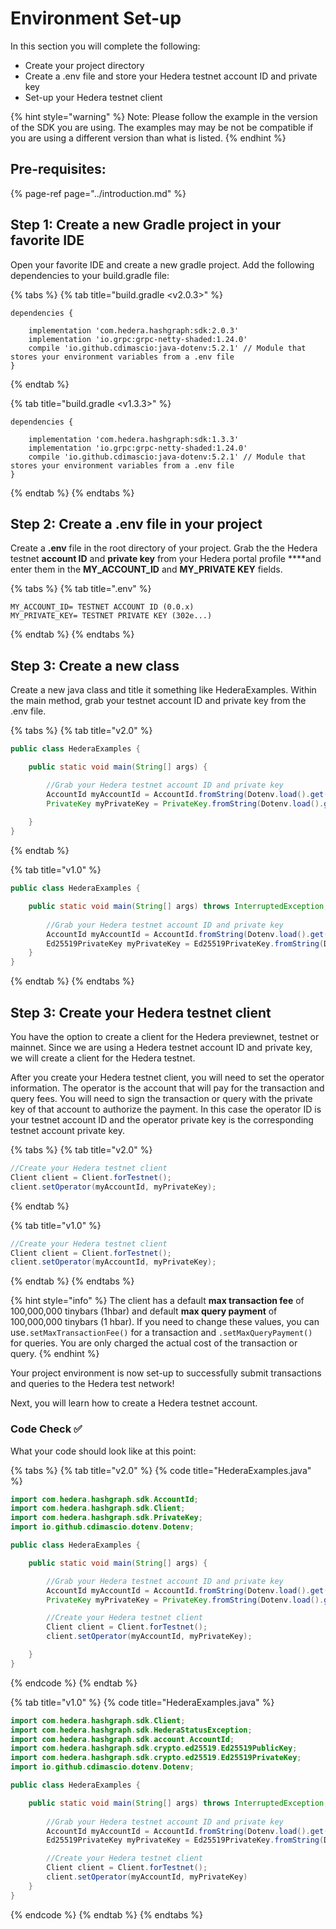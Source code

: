 # Environment Set-up

In this section you will complete the following:

* Create your project directory
* Create a .env file and store your Hedera testnet account ID and private key
* Set-up your Hedera testnet client

{% hint style="warning" %}
Note: Please follow the example in the version of the SDK you are using. The examples may may be not be compatible if you are using a different version than what is listed.
{% endhint %}

## Pre-requisites:

{% page-ref page="../introduction.md" %}

## Step 1: Create a new Gradle project in your favorite IDE

Open your favorite IDE and create a new gradle project. Add the following dependencies to your build.gradle file:

{% tabs %}
{% tab title="build.gradle <v2.0.3>" %}
```text
dependencies {

    implementation 'com.hedera.hashgraph:sdk:2.0.3'
    implementation 'io.grpc:grpc-netty-shaded:1.24.0'
    compile 'io.github.cdimascio:java-dotenv:5.2.1' // Module that stores your environment variables from a .env file
}
```
{% endtab %}

{% tab title="build.gradle <v1.3.3>" %}
```
dependencies {
    
    implementation 'com.hedera.hashgraph:sdk:1.3.3'
    implementation 'io.grpc:grpc-netty-shaded:1.24.0'
    compile 'io.github.cdimascio:java-dotenv:5.2.1' // Module that stores your environment variables from a .env file
}
```
{% endtab %}
{% endtabs %}

## Step 2: Create a .env file in your project

Create a **.env** file in the root directory of your project. Grab the the Hedera testnet **account ID** and **private key** from your Hedera portal profile ****and enter them in the **MY\_ACCOUNT\_ID** and **MY\_PRIVATE KEY** fields.

{% tabs %}
{% tab title=".env" %}
```text
MY_ACCOUNT_ID= TESTNET ACCOUNT ID (0.0.x)
MY_PRIVATE_KEY= TESTNET PRIVATE KEY (302e...)
```
{% endtab %}
{% endtabs %}

## Step 3: Create a new class

Create a new java class and title it something like HederaExamples. Within the main method, grab your testnet account ID and private key from the .env file.

{% tabs %}
{% tab title="v2.0" %}
```java
public class HederaExamples {

    public static void main(String[] args) {

        //Grab your Hedera testnet account ID and private key
        AccountId myAccountId = AccountId.fromString(Dotenv.load().get("MY_ACCOUNT_ID"));
        PrivateKey myPrivateKey = PrivateKey.fromString(Dotenv.load().get("MY_PRIVATE_KEY"));
        
    }
}
```
{% endtab %}

{% tab title="v1.0" %}
```java
public class HederaExamples {

    public static void main(String[] args) throws InterruptedException, HederaStatusException {
        
        //Grab your Hedera testnet account ID and private key
        AccountId myAccountId = AccountId.fromString(Dotenv.load().get("MY_ACCOUNT_ID"));
        Ed25519PrivateKey myPrivateKey = Ed25519PrivateKey.fromString(Dotenv.load().get("MY_PRIVATE_KEY"));
    }
}
```
{% endtab %}
{% endtabs %}

## Step 3: Create your Hedera testnet client

You have the option to create a client for the Hedera previewnet, testnet or mainnet. Since we are using a Hedera testnet account ID and private key, we will create a client for the Hedera testnet.

After you create your Hedera testnet client, you will need to set the operator information. The operator is the account that will pay for the transaction and query fees. You will need to sign the transaction or query with the private key of that account to authorize the payment. In this case the operator ID is your testnet account ID and the operator private key is the corresponding testnet account private key.

{% tabs %}
{% tab title="v2.0" %}
```java
//Create your Hedera testnet client
Client client = Client.forTestnet();
client.setOperator(myAccountId, myPrivateKey);
```
{% endtab %}

{% tab title="v1.0" %}
```java
//Create your Hedera testnet client
Client client = Client.forTestnet();
client.setOperator(myAccountId, myPrivateKey);
```
{% endtab %}
{% endtabs %}

{% hint style="info" %}
The client has a default **max transaction fee** of 100,000,000 tinybars \(1hbar\) and default **max query payment** of 100,000,000 tinybars \(1 hbar\). If you need to change these values, you can use`.setMaxTransactionFee()` for a transaction and `.setMaxQueryPayment()` for queries. You are only charged the actual cost of the transaction or query. 
{% endhint %}

Your project environment is now set-up to successfully submit transactions and queries to the Hedera test network! 

Next, you will learn how to create a Hedera testnet account.

### Code Check ✅ 

What your code should look like at this point:

{% tabs %}
{% tab title="v2.0" %}
{% code title="HederaExamples.java" %}
```java
import com.hedera.hashgraph.sdk.AccountId;
import com.hedera.hashgraph.sdk.Client;
import com.hedera.hashgraph.sdk.PrivateKey;
import io.github.cdimascio.dotenv.Dotenv;

public class HederaExamples {

    public static void main(String[] args) {

        //Grab your Hedera testnet account ID and private key
        AccountId myAccountId = AccountId.fromString(Dotenv.load().get("MY_ACCOUNT_ID"));
        PrivateKey myPrivateKey = PrivateKey.fromString(Dotenv.load().get("MY_PRIVATE_KEY"));

        //Create your Hedera testnet client
        Client client = Client.forTestnet();
        client.setOperator(myAccountId, myPrivateKey);

    }
}
```
{% endcode %}
{% endtab %}

{% tab title="v1.0" %}
{% code title="HederaExamples.java" %}
```java
import com.hedera.hashgraph.sdk.Client;
import com.hedera.hashgraph.sdk.HederaStatusException;
import com.hedera.hashgraph.sdk.account.AccountId;
import com.hedera.hashgraph.sdk.crypto.ed25519.Ed25519PublicKey;
import com.hedera.hashgraph.sdk.crypto.ed25519.Ed25519PrivateKey;
import io.github.cdimascio.dotenv.Dotenv;

public class HederaExamples {

    public static void main(String[] args) throws InterruptedException, HederaStatusException {
    
        //Grab your Hedera testnet account ID and private key
        AccountId myAccountId = AccountId.fromString(Dotenv.load().get("MY_ACCOUNT_ID"));
        Ed25519PrivateKey myPrivateKey = Ed25519PrivateKey.fromString(Dotenv.load().get("MY_PRIVATE_KEY"));

        //Create your Hedera testnet client
        Client client = Client.forTestnet();
        client.setOperator(myAccountId, myPrivateKey)
    }
}
```
{% endcode %}
{% endtab %}
{% endtabs %}

